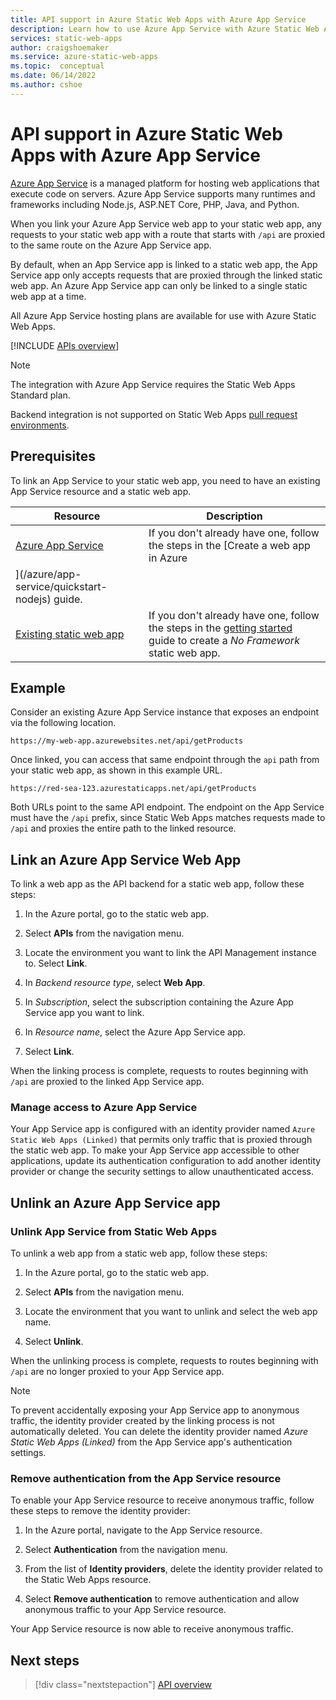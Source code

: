 ```yaml
---
title: API support in Azure Static Web Apps with Azure App Service
description: Learn how to use Azure App Service with Azure Static Web Apps
services: static-web-apps
author: craigshoemaker
ms.service: azure-static-web-apps
ms.topic:  conceptual
ms.date: 06/14/2022
ms.author: cshoe
---
```


# API support in Azure Static Web Apps with Azure App Service

[Azure App Service](../app-service/overview.md) is a managed platform for hosting web applications that execute code on servers. Azure App Service supports many runtimes and frameworks including Node.js, ASP.NET Core, PHP, Java, and Python.

When you link your Azure App Service web app to your static web app, any requests to your static web app with a route that starts with `/api` are proxied to the same route on the Azure App Service app.

By default, when an App Service app is linked to a static web app, the App Service app only accepts requests that are proxied through the linked static web app. An Azure App Service app can only be linked to a single static web app at a time.

All Azure App Service hosting plans are available for use with Azure Static Web Apps.

[!INCLUDE [APIs overview](../../includes/static-web-apps-apis-overview.md)]

> [!NOTE]
> The integration with Azure App Service requires the Static Web Apps Standard plan.
>
> Backend integration is not supported on Static Web Apps [pull request environments](review-publish-pull-requests.md).

## Prerequisites

To link an App Service to your static web app, you need to have an existing App Service resource and a static web app.

| Resource | Description |
|---|---|
| [Azure App Service](/azure/app-service/quickstart-nodejs) | If you don't already have one, follow the steps in the [Create a web app in Azure
](/azure/app-service/quickstart-nodejs) guide. |
| [Existing static web app](getting-started.md) | If you don't already have one, follow the steps in the [getting started](getting-started.md) guide to create a *No Framework* static web app. |

## Example

Consider an existing Azure App Service instance that exposes an endpoint via the following location.

```url
https://my-web-app.azurewebsites.net/api/getProducts
```

Once linked, you can access that same endpoint through the `api` path from your static web app, as shown in this example URL.

```url
https://red-sea-123.azurestaticapps.net/api/getProducts
```

Both URLs point to the same API endpoint. The endpoint on the App Service must have the `/api` prefix, since Static Web Apps matches requests made to `/api` and proxies the entire path to the linked resource.


## Link an Azure App Service Web App

To link a web app as the API backend for a static web app, follow these steps:

1. In the Azure portal, go to the static web app.

1. Select **APIs** from the navigation menu.

1. Locate the environment you want to link the API Management instance to. Select **Link**.

1. In *Backend resource type*, select **Web App**.

1. In *Subscription*, select the subscription containing the Azure App Service app you want to link.

1. In *Resource name*, select the Azure App Service app.

1. Select **Link**.

When the linking process is complete, requests to routes beginning with `/api` are proxied to the linked App Service app.

### Manage access to Azure App Service

Your App Service app is configured with an identity provider named `Azure Static Web Apps (Linked)` that permits only traffic that is proxied through the static web app. To make your App Service app accessible to other applications, update its authentication configuration to add another identity provider or change the security settings to allow unauthenticated access.

## Unlink an Azure App Service app

### Unlink App Service from Static Web Apps

To unlink a web app from a static web app, follow these steps:

1. In the Azure portal, go to the static web app.

1. Select **APIs** from the navigation menu.

1. Locate the environment that you want to unlink and select the web app name.

1. Select **Unlink**.

When the unlinking process is complete, requests to routes beginning with `/api` are no longer proxied to your App Service app.

> [!NOTE]
> To prevent accidentally exposing your App Service app to anonymous traffic, the identity provider created by the linking process is not automatically deleted. You can delete the identity provider named *Azure Static Web Apps (Linked)* from the App Service app's authentication settings.

### Remove authentication from the App Service resource

To enable your App Service resource to receive anonymous traffic, follow these steps to remove the identity provider:

1. In the Azure portal, navigate to the App Service resource.

1. Select **Authentication** from the navigation menu.

1. From the list of **Identity providers**, delete the identity provider related to the Static Web Apps resource.

1. Select **Remove authentication** to remove authentication and allow anonymous traffic to your App Service resource.

Your App Service resource is now able to receive anonymous traffic.

## Next steps

> [!div class="nextstepaction"]
> [API overview](apis-overview.md)
